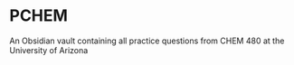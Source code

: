 # PCHEM
An Obsidian vault containing all practice questions from CHEM 480 at the University of Arizona
